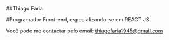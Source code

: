 
##Thiago Faria 

#Programador Front-end, especializando-se em REACT JS. 

Você pode me contactar pelo email: thiagofaria1945@gmail.com
